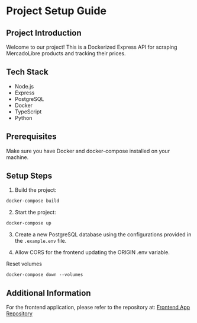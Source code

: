 # Project Setup Guide

## Project Introduction

Welcome to our project! This is a Dockerized Express API for scraping MercadoLibre products and tracking their prices.

## Tech Stack

- Node.js
- Express
- PostgreSQL
- Docker
- TypeScript
- Python

## Prerequisites

Make sure you have Docker and docker-compose installed on your machine.

## Setup Steps

1. Build the project:

```bash
docker-compose build
```

2. Start the project:

```bash
docker-compose up
```

3. Create a new PostgreSQL database using the configurations provided in the `.example.env` file.

4. Allow CORS for the frontend updating the ORIGIN .env variable.

Reset volumes

```
docker-compose down --volumes
```

## Additional Information

For the frontend application, please refer to the repository at:
[Frontend App Repository](https://github.com/CatBoxy/scrappy-front)
